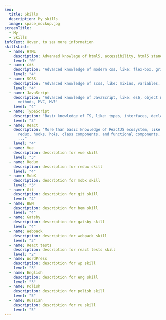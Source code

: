 ```yaml
---
seo:
  title: Skills
  description: My skills
  image: space_mockup.jpg
screenTitle:
  - My
  - Skills
infoText: Hover, to see more information
skillsList:
  - name: HTML
    description: Advanced knowlage of html5, accessibility, html5 standards, semantic
    level: "0"
  - name: CSS
    description: "Advanced knowledge of modern css, like: flex-box, grid, css properties"
    level: "4"
  - name: SCSS
    description: "Advanced knowledge of scss, like: mixins, variables..."
    level: "4"
  - name: JavaScript
    description: "Advanced knowledge of JavaScript, like: es6, object methods, array
      methods, MVC, MVP"
    level: "4"
  - name: TypeScript
    description: "Basic knowledge of TS, like: types, interfaces, declarations"
    level: "3"
  - name: React
    description: "More than basic knowledge of ReactJS ecosystem, like: router,
      redux, hooks, hoks, class components, and functional components, and more
      ..."
    level: "4"
  - name: Vue
    description: description for vue skill
    level: "3"
  - name: Redux
    description: description for redux skill
    level: "4"
  - name: MobX
    description: description for mobx skill
    level: "3"
  - name: Git
    description: description for git skill
    level: "4"
  - name: BEM
    description: description for bem skill
    level: "4"
  - name: Gatsby
    description: description for gatsby skill
    level: "4"
  - name: Webpack
    description: description for webpack skill
    level: "3"
  - name: React tests
    description: description for react tests skill
    level: "2"
  - name: WordPress
    description: description for wp skill
    level: "3"
  - name: English
    description: description for eng skill
    level: "3"
  - name: Polish
    description: description for polish skill
    level: "5"
  - name: Russian
    description: description for ru skill
    level: "5"
---
```

